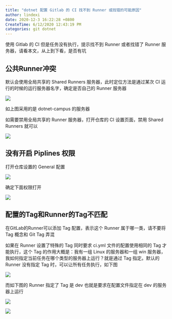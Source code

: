 ```yaml
---
title: "dotnet 配置 Gitlab 的 CI 找不到 Runner 或找错的可能原因"
author: lindexi
date: 2020-12-3 16:22:28 +0800
CreateTime: 6/12/2020 12:43:19 PM
categories: git dotnet
---
```


使用 Gitlab 的 CI 但是任务没有执行，提示找不到 Runner 或者找错了 Runner 服务器，请看本文，从上到下看，是否有坑

<!--more-->


<!-- CreateTime:6/12/2020 12:43:19 PM -->



## 公共Runner冲突

默认会使用全局共享的 Shared Runners 服务器，此时定位方法是通过某次 CI 运行的时候的运行服务器名字，确定是否自己的 Runner 服务器

<!-- ![](image/dotnet 配置 Gitlab 的 CI 找不到 Runner 或找错的可能原因/dotnet 配置 Gitlab 的 CI 找不到 Runner 或找错的可能原因0.png) -->

![](http://image.acmx.xyz/lindexi%2F20206121246568787.jpg)

如上图采用的是 dotnet-campus 的服务器


如需要禁用全局共享的 Runner 服务器，打开仓库的 CI 设置页面，禁用 Shared Runners 就可以

<!-- ![](image/dotnet 配置 Gitlab 的 CI 找不到 Runner 或找错的可能原因/dotnet 配置 Gitlab 的 CI 找不到 Runner 或找错的可能原因1.png) -->

![](http://image.acmx.xyz/lindexi%2F20206121247556773.jpg)

## 没有开启 Piplines 权限

打开仓库设置的 General 配置

<!-- ![](image/dotnet 配置 Gitlab 的 CI 找不到 Runner 或找错的可能原因/dotnet 配置 Gitlab 的 CI 找不到 Runner 或找错的可能原因2.png) -->

![](http://image.acmx.xyz/lindexi%2F20206121248405534.jpg)

确定下面权限打开

<!-- ![](image/dotnet 配置 Gitlab 的 CI 找不到 Runner 或找错的可能原因/dotnet 配置 Gitlab 的 CI 找不到 Runner 或找错的可能原因3.png) -->

![](http://image.acmx.xyz/lindexi%2F20206121249268612.jpg)

## 配置的Tag和Runner的Tag不匹配

在GitLab的Runner可以添加 Tag 配置，表示这个 Runner 属于哪一类，请不要将 Tag 概念和 Git Tag 弄混

如果在 Runner 设置了特殊的 Tag 同时要求 ci.yml 文件的配置使用相同的 Tag 才能执行，这个 Tag 的作用大概是：我有一组 Linux 的服务器和一组 win 服务器，我如何指定当前任务在哪个类型的服务器上运行？就是通过 Tag 指定。默认的 Runner 没有指定 Tag 时，可以让所有任务执行，如下图

<!-- ![](image/dotnet 配置 Gitlab 的 CI 找不到 Runner 或找错的可能原因/dotnet 配置 Gitlab 的 CI 找不到 Runner 或找错的可能原因4.png) -->

![](http://image.acmx.xyz/lindexi%2F20206121250263619.jpg)

而如下图的 Runner 指定了 Tag 是 dev 也就是要求在配置文件指定在 dev 的服务器上运行

<!-- ![](image/dotnet 配置 Gitlab 的 CI 找不到 Runner 或找错的可能原因/dotnet 配置 Gitlab 的 CI 找不到 Runner 或找错的可能原因5.png) -->

![](http://image.acmx.xyz/lindexi%2F20206121251466177.jpg)

<!-- ![](image/dotnet 配置 Gitlab 的 CI 找不到 Runner 或找错的可能原因/dotnet 配置 Gitlab 的 CI 找不到 Runner 或找错的可能原因6.png) -->

![](http://image.acmx.xyz/lindexi%2F2020612125376797.jpg)

